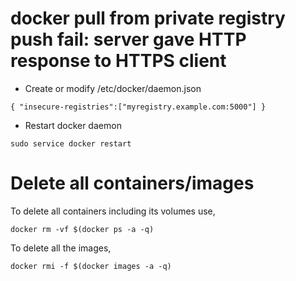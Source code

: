 # docker pull from private registry push fail: server gave HTTP response to HTTPS client 

* Create or modify /etc/docker/daemon.json
```
{ "insecure-registries":["myregistry.example.com:5000"] }
```
* Restart docker daemon 
```
sudo service docker restart
```

# Delete all containers/images
To delete all containers including its volumes use,
```
docker rm -vf $(docker ps -a -q)
```
To delete all the images,
```
docker rmi -f $(docker images -a -q)
```
